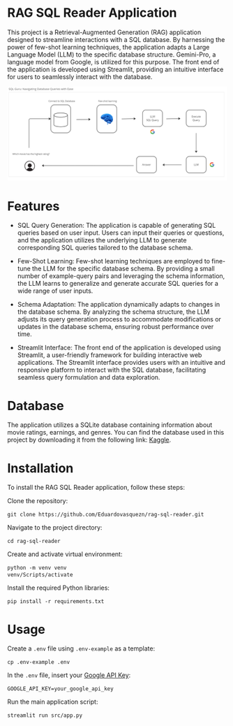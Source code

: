 # RAG SQL Reader Application

This project is a Retrieval-Augmented Generation (RAG) application designed to streamline interactions with a SQL 
database. By harnessing the power of few-shot learning techniques, the application adapts 
a Large Language Model (LLM) to the specific database structure. Gemini-Pro, a language model from Google, is utilized for 
this purpose. The front end of the application is developed using Streamlit, providing an intuitive interface for users
to seamlessly interact with the database. 

![RAG SQL Reader](images/rag-sql-diagram.png)

# Features

- SQL Query Generation: The application is capable of generating SQL queries based on user input. Users can input their 
queries or questions, and the application utilizes the underlying LLM to generate corresponding SQL queries tailored
to the database schema.

- Few-Shot Learning: Few-shot learning techniques are employed to fine-tune the LLM for the specific database schema. 
By providing a small number of example-query pairs and leveraging the schema information, the LLM learns to generalize 
and generate accurate SQL queries for a wide range of user inputs.

- Schema Adaptation: The application dynamically adapts to changes in the database schema. By analyzing the schema 
structure, the LLM adjusts its query generation process to accommodate modifications or updates in the database schema, 
ensuring robust performance over time.

- Streamlit Interface: The front end of the application is developed using Streamlit, a user-friendly framework for 
building interactive web applications. The Streamlit interface provides users with an intuitive and responsive
platform to interact with the SQL database, facilitating seamless query formulation and data exploration.

# Database

The application utilizes a SQLite database containing information about movie ratings, earnings, and genres. 
You can find the database used in this project by downloading it from the following link: 
[Kaggle](https://www.kaggle.com/datasets/shahjhanalam/movie-data-analytics-dataset?select=movie.sqlite).


# Installation

To install the RAG SQL Reader application, follow these steps:

Clone the repository:

    git clone https://github.com/Eduardovasquezn/rag-sql-reader.git

Navigate to the project directory:

    cd rag-sql-reader

Create and activate virtual environment:

    python -m venv venv
    venv/Scripts/activate

Install the required Python libraries:

    pip install -r requirements.txt

# Usage 

Create a `.env` file using `.env-example` as a template:

    cp .env-example .env

In the `.env` file, insert your [Google API Key](https://aistudio.google.com/app/apikey):

    GOOGLE_API_KEY=your_google_api_key

Run the main application script:

    streamlit run src/app.py

